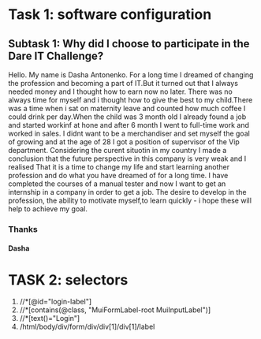# Task 1: software configuration
## Subtask 1: Why did I choose to participate in the Dare IT Challenge?
Hello. My name is Dasha Antonenko. For a long time I dreamed of changing the profession and becoming a part of IT.But it turned out that I always needed money and I thought how to earn now no later. There was no always time for myself and i thought how to give the best to my child.There was a time  when i sat on maternity leave and counted how much coffee I could drink per day.When the child was 3 month old I already found a job and started workinf at hone and after 6 month I went to full-time work and worked in sales. I didnt want to be a merchandiser and set myself the goal of growing and at the age of 28 I got a position of supervisor of the Vip department. Considering the curent situotin in my country I made a conclusion that the future perspective in this company is very weak and I  realised That it is a time to change my life and start learning another profession and do what you have dreamed of for a long time. I have completed the courses of a manual tester and now I want to get an internship in a company in order to get a job. The desire to develop in the profession, the ability to motivate myself,to learn quickly - i hope these will help to achieve my goal.
### Thanks
#### Dasha



# TASK 2: selectors
1. //*[@id="login-label"] 
2. //*[contains(@class, "MuiFormLabel-root MuiInputLabel")]
3. //*[text()="Login"] 
4. /html/body/div/form/div/div[1]/div[1]/label
